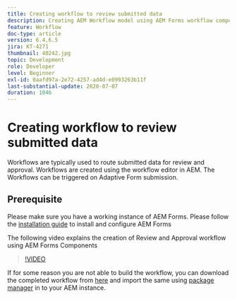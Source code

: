 ```yaml
---
title: Creating workflow to review submitted data
description: Creating AEM Workflow model using AEM Forms workflow components to review submitted data.
feature: Workflow
doc-type: article
version: 6.4,6.5
jira: KT-4271
thumbnail: 40242.jpg
topic: Development
role: Developer
level: Beginner
exl-id: 0aafd97a-2e72-4257-ad4d-e0993263b11f
last-substantial-update: 2020-07-07
duration: 1046
---
```

# Creating workflow to review submitted data

Workflows are typically used to route submitted data for review and approval. Workflows are created using the workflow editor in AEM. The Workflows can be triggered on Adaptive Form submission. 

## Prerequisite

Please make sure you have a working instance of AEM Forms. Please follow the [installation guide](https://experienceleague.adobe.com/docs/experience-manager-65/forms/install-aem-forms/osgi-installation/installing-configuring-aem-forms-osgi.html) to install and configure AEM Forms

The following video explains the creation of Review and Approval workflow using AEM Forms Components
>[!VIDEO](https://video.tv.adobe.com/v/40242?quality=12&learn=on)


If for some reason you are not able to build the workflow, you can download the completed workflow from [here](assets/review-submitted-data-workflow.zip) and import the same using [package manager](http://localhost:4502/crx/packmgr/index.jsp) in to your AEM instance.
